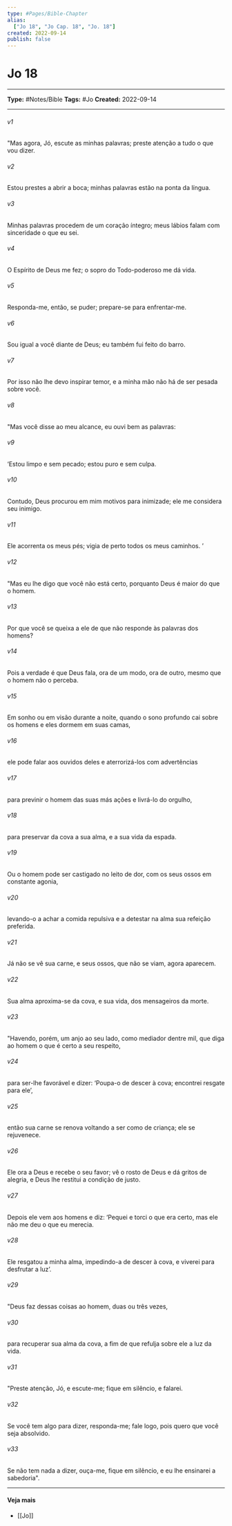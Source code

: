 ```yaml
---
type: #Pages/Bible-Chapter
alias:
  ["Jo 18", "Jo Cap. 18", "Jo. 18"]
created: 2022-09-14
publish: false
---
```


# Jo 18

---

**Type:** #Notes/Bible
**Tags:** #Jo
**Created:** 2022-09-14

---

###### v1
"Mas agora, Jó, escute as minhas palavras; preste atenção a tudo o que vou dizer.
###### v2
Estou prestes a abrir a boca; minhas palavras estão na ponta da língua.
###### v3
Minhas palavras procedem de um coração íntegro; meus lábios falam com sinceridade o que eu sei.
###### v4
O Espírito de Deus me fez; o sopro do Todo-poderoso me dá vida.
###### v5
Responda-me, então, se puder; prepare-se para enfrentar-me.
###### v6
Sou igual a você diante de Deus; eu também fui feito do barro.
###### v7
Por isso não lhe devo inspirar temor, e a minha mão não há de ser pesada sobre você.
###### v8
"Mas você disse ao meu alcance, eu ouvi bem as palavras:
###### v9
‘Estou limpo e sem pecado; estou puro e sem culpa.
###### v10
Contudo, Deus procurou em mim motivos para inimizade; ele me considera seu inimigo.
###### v11
Ele acorrenta os meus pés; vigia de perto todos os meus caminhos. ’
###### v12
"Mas eu lhe digo que você não está certo, porquanto Deus é maior do que o homem.
###### v13
Por que você se queixa a ele de que não responde às palavras dos homens?
###### v14
Pois a verdade é que Deus fala, ora de um modo, ora de outro, mesmo que o homem não o perceba.
###### v15
Em sonho ou em visão durante a noite, quando o sono profundo cai sobre os homens e eles dormem em suas camas,
###### v16
ele pode falar aos ouvidos deles e aterrorizá-los com advertências
###### v17
para previnir o homem das suas más ações e livrá-lo do orgulho,
###### v18
para preservar da cova a sua alma, e a sua vida da espada.
###### v19
Ou o homem pode ser castigado no leito de dor, com os seus ossos em constante agonia,
###### v20
levando-o a achar a comida repulsiva e a detestar na alma sua refeição preferida.
###### v21
Já não se vê sua carne, e seus ossos, que não se viam, agora aparecem.
###### v22
Sua alma aproxima-se da cova, e sua vida, dos mensageiros da morte.
###### v23
"Havendo, porém, um anjo ao seu lado, como mediador dentre mil, que diga ao homem o que é certo a seu respeito,
###### v24
para ser-lhe favorável e dizer: ‘Poupa-o de descer à cova; encontrei resgate para ele’,
###### v25
então sua carne se renova voltando a ser como de criança; ele se rejuvenece.
###### v26
Ele ora a Deus e recebe o seu favor; vê o rosto de Deus e dá gritos de alegria, e Deus lhe restitui a condição de justo.
###### v27
Depois ele vem aos homens e diz: ‘Pequei e torci o que era certo, mas ele não me deu o que eu merecia.
###### v28
Ele resgatou a minha alma, impedindo-a de descer à cova, e viverei para desfrutar a luz’.
###### v29
"Deus faz dessas coisas ao homem, duas ou três vezes,
###### v30
para recuperar sua alma da cova, a fim de que refulja sobre ele a luz da vida.
###### v31
"Preste atenção, Jó, e escute-me; fique em silêncio, e falarei.
###### v32
Se você tem algo para dizer, responda-me; fale logo, pois quero que você seja absolvido.
###### v33
Se não tem nada a dizer, ouça-me, fique em silêncio, e eu lhe ensinarei a sabedoria".


---

#### Veja mais

- [[Jo]]
